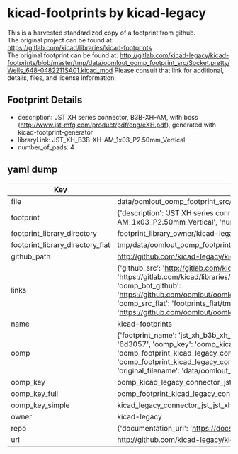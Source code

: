 # kicad-footprints by kicad-legacy  
This is a harvested standardized copy of a footprint from github.  
The original project can be found at:  
https://gitlab.com/kicad/libraries/kicad-footprints  
The original footprint can be found at:
http://gitlab.com/kicad-legacy/kicad-footprints/blob/master/tmp/data/oomlout_oomp_footprint_src/Socket.pretty/Wells_648-0482211SA01.kicad_mod
Please consult that link for additional, details, files, and license information.  
## Footprint Details
* description: JST XH series connector, B3B-XH-AM, with boss (http://www.jst-mfg.com/product/pdf/eng/eXH.pdf), generated with kicad-footprint-generator  
* libraryLink: JST_XH_B3B-XH-AM_1x03_P2.50mm_Vertical  
* number_of_pads: 4  
## yaml dump  
| Key | Value |  
| --- | --- |  
| file | data/oomlout_oomp_footprint_src/kicad-footprints/Connector_JST.pretty/JST_XH_B3B-XH-AM_1x03_P2.50mm_Vertical.kicad_mod |  
| footprint | {'description': 'JST XH series connector, B3B-XH-AM, with boss (http://www.jst-mfg.com/product/pdf/eng/eXH.pdf), generated with kicad-footprint-generator', 'libraryLink': 'JST_XH_B3B-XH-AM_1x03_P2.50mm_Vertical', 'number_of_pads': 4} |  
| footprint_library_directory | footprint_library_owner/kicad-legacy_kicad-footprints |  
| footprint_library_directory_flat | tmp/data/oomlout_oomp_footprint_src/footprints_flat/kicad_legacy_connector_jst_jst_xh_b3b_xh_am_1x03_p2_50mm_vertical/working |  
| github_path | http://github.com/kicad-legacy/kicad-footprints/blob/master/tmp/data/oomlout_oomp_footprint_src/Connector_JST.pretty/JST_XH_B3B-XH-AM_1x03_P2.50mm_Vertical.kicad_mod |  
| links | {'github_src': 'http://gitlab.com/kicad-legacy/kicad-footprints/blob/master/tmp/data/oomlout_oomp_footprint_src/Socket.pretty/Wells_648-0482211SA01.kicad_mod', 'github_src_repo': 'https://gitlab.com/kicad/libraries/kicad-footprints', 'oomp_bot': 'tmp/data/oomlout_oomp_footprint_src/footprints/kicad_legacy_connector_jst_jst_xh_b3b_xh_am_1x03_p2_50mm_vertical/working', 'oomp_bot_github': 'https://github.com/oomlout/oomlout_oomp_footprint_bot/tree/main/tmp/data/oomlout_oomp_footprint_src/footprints/kicad_legacy_connector_jst_jst_xh_b3b_xh_am_1x03_p2_50mm_vertical/working', 'oomp_src_flat': 'footprints_flat/tmp/data/oomlout_oomp_footprint_src/footprints_flat/kicad_legacy_connector_jst_jst_xh_b3b_xh_am_1x03_p2_50mm_vertical/working', 'oomp_src_flat_github': 'https://github.com/oomlout/oomlout_oomp_footprint_src/tree/main/tmp/data/oomlout_oomp_footprint_src/footprints_flat/kicad_legacy_connector_jst_jst_xh_b3b_xh_am_1x03_p2_50mm_vertical/working'} |  
| name | kicad-footprints |  
| oomp | {'footprint_name': 'jst_xh_b3b_xh_am_1x03_p2_50mm_vertical', 'library_name': 'connector_jst', 'md5': '6d30570501c5b43a6251c9f52a1883c2', 'md5_10': '6d30570501', 'md5_5': '6d305', 'md5_6': '6d3057', 'oomp_key': 'oomp_kicad_legacy_connector_jst_jst_xh_b3b_xh_am_1x03_p2_50mm_vertical', 'oomp_key_extra': 'oomp_footprint_kicad_legacy_connector_jst_jst_xh_b3b_xh_am_1x03_p2_50mm_vertical', 'oomp_key_full': 'oomp_footprint_kicad_legacy_connector_jst_jst_xh_b3b_xh_am_1x03_p2_50mm_vertical_6d3057', 'oomp_key_simple': 'kicad_legacy_connector_jst_jst_xh_b3b_xh_am_1x03_p2_50mm_vertical', 'original_filename': 'data/oomlout_oomp_footprint_src/kicad-footprints/Connector_JST.pretty/JST_XH_B3B-XH-AM_1x03_P2.50mm_Vertical.kicad_mod', 'owner_name': 'kicad_legacy'} |  
| oomp_key | oomp_kicad_legacy_connector_jst_jst_xh_b3b_xh_am_1x03_p2_50mm_vertical |  
| oomp_key_full | oomp_footprint_kicad_legacy_connector_jst_jst_xh_b3b_xh_am_1x03_p2_50mm_vertical |  
| oomp_key_simple | kicad_legacy_connector_jst_jst_xh_b3b_xh_am_1x03_p2_50mm_vertical |  
| owner | kicad-legacy |  
| repo | {'documentation_url': 'https://docs.github.com/rest/repos/repos#get-a-repository', 'message': 'Not Found'} |  
| url | http://github.com/kicad-legacy/kicad-footprints |  

